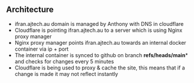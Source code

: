 ## Architecture

- ifran.ajtech.au domain is managed by Anthony with DNS in cloudflare
- Cloudflare is pointing ifran.ajtech.au to a server which is using Nginx proxy manager
- Nginx proxy manager points ifran.ajtech.au towards an internal docker container via ip + port
- The internal container is synced to github on branch **refs/heads/main*** and checks for changes every 5 minutes
- Cloudflare is being used to proxy & cache the site, this means that if a change is made it may not reflect instantly
